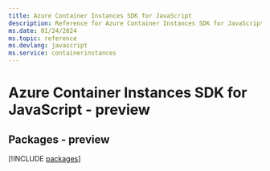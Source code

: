 ```yaml
---
title: Azure Container Instances SDK for JavaScript
description: Reference for Azure Container Instances SDK for JavaScript
ms.date: 01/24/2024
ms.topic: reference
ms.devlang: javascript
ms.service: containerinstances
---
```

# Azure Container Instances SDK for JavaScript - preview
## Packages - preview
[!INCLUDE [packages](container-instances-index.md)]